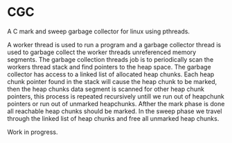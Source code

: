 # CGC
A C mark and sweep garbage collector for linux using pthreads. 

A worker thread is used to run a program and a garbage collector thread is used to garbage collect the worker threads unreferenced memory segments. The garbage collection threads job is to periodically scan the workers thread stack and find pointers to the heap space. The garbage collector has access to a linked list of allocated heap chunks. Each heap chunk pointer found in the stack will cause the heap chunk to be marked, then the heap chunks data segment is scanned for other heap chunk pointers, this process is repeated recursively untill we run out of heapchunk pointers or run out of unmarked heapchunks. Afther the mark phase is done all reachable heap chunks should be marked. In the sweep phase we travel through the linked list of heap chunks and free all unmarked heap chunks. 


Work in progress. 

